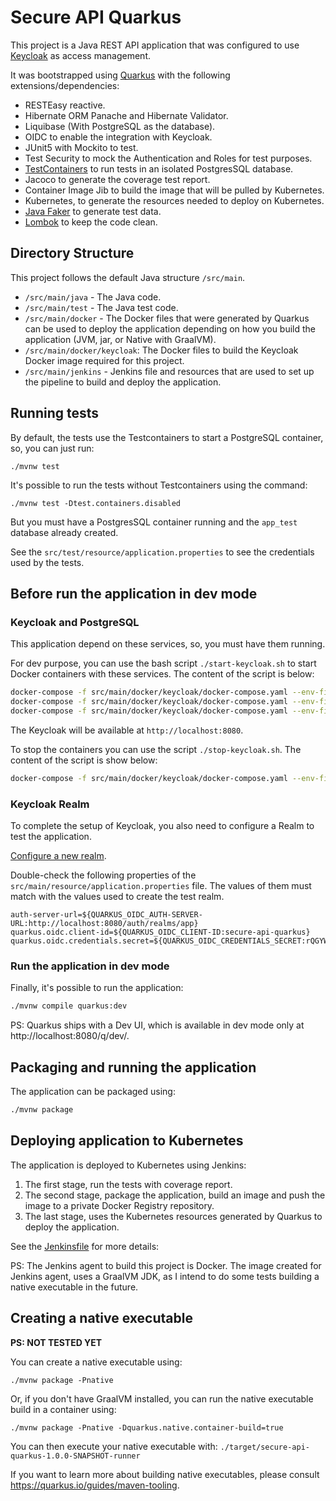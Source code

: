 # Secure API Quarkus

This project is a Java REST API application that was configured to use [Keycloak](https://www.keycloak.org) as access management.

It was bootstrapped using [Quarkus](https://quarkus.io/) with the following extensions/dependencies:
- RESTEasy reactive.
- Hibernate ORM Panache and Hibernate Validator.
- Liquibase (With PostgreSQL as the database).
- OIDC to enable the integration with Keycloak.
- JUnit5 with Mockito to test.
- Test Security to mock the Authentication and Roles for test purposes.
- [TestContainers](https://www.testcontainers.org/) to run tests in an isolated PostgresSQL database.
- Jacoco to generate the coverage test report.
- Container Image Jib to build the image that will be pulled by Kubernetes.
- Kubernetes, to generate the resources needed to deploy on Kubernetes.
- [Java Faker](http://github.com/DiUS/java-faker) to generate test data.
- [Lombok](https://projectlombok.org/) to keep the code clean.

## Directory Structure

This project follows the default Java structure `/src/main`.

- `/src/main/java` - The Java code.
- `/src/main/test` - The Java test code.
- `/src/main/docker` - The Docker files that were generated by Quarkus can be used to deploy the application depending on how you build the application (JVM, jar, or Native with GraalVM).
- `/src/main/docker/keycloak`: The Docker files to build the Keycloak Docker image required for this project.
- `/src/main/jenkins` - Jenkins file and resources that are used to set up the pipeline to build and deploy the application.

## Running tests

By default, the tests use the Testcontainers to start a PostgreSQL container, so, you can just run:

`./mvnw test`

It's possible to run the tests without Testcontainers using the command:

`./mvnw test -Dtest.containers.disabled`

But you must have a PostgresSQL container running and the `app_test` database already created. 

See the `src/test/resource/application.properties` to see the credentials used by the tests.

## Before run the application in dev mode

### Keycloak and PostgreSQL  

This application depend on these services, so, you must have them running.

For dev purpose, you can use the bash script `./start-keycloak.sh` to start Docker containers with these services. 
The content of the script is below:
```bash
docker-compose -f src/main/docker/keycloak/docker-compose.yaml --env-file=src/main/docker/keycloak/.env build
docker-compose -f src/main/docker/keycloak/docker-compose.yaml --env-file=src/main/docker/keycloak/.env up -d
docker-compose -f src/main/docker/keycloak/docker-compose.yaml --env-file=src/main/docker/keycloak/.env logs -f
```

The Keycloak will be available at `http://localhost:8080`.

To stop the containers you can use the script `./stop-keycloak.sh`. The content of the script is show below:
```bash
docker-compose -f src/main/docker/keycloak/docker-compose.yaml --env-file=src/main/docker/keycloak/.env down
```

### Keycloak Realm

To complete the setup of Keycloak, you also need to configure a Realm to test the application.

[Configure a new realm](./docs/create-new-realm-keycloak-18.pdf).

Double-check the following properties of the `src/main/resource/application.properties` file. 
The values of them must match with the values used to create the test realm.

```
auth-server-url=${QUARKUS_OIDC_AUTH-SERVER-URL:http://localhost:8080/auth/realms/app}
quarkus.oidc.client-id=${QUARKUS_OIDC_CLIENT-ID:secure-api-quarkus}
quarkus.oidc.credentials.secret=${QUARKUS_OIDC_CREDENTIALS_SECRET:rQGYWLVWPNd8brFCqUfodNHv1SUfZ6We}
```

### Run the application in dev mode

Finally, it's possible to run the application:
```bash
./mvnw compile quarkus:dev
```

PS: Quarkus ships with a Dev UI, which is available in dev mode only at http://localhost:8080/q/dev/.

## Packaging and running the application

The application can be packaged using:
```bash
./mvnw package
```

## Deploying application to Kubernetes

The application is deployed to Kubernetes using Jenkins:

1. The first stage, run the tests with coverage report.
2. The second stage, package the application, build an image and push the image to a private Docker Registry repository.
3. The last stage, uses the Kubernetes resources generated by Quarkus to deploy the application.

See the [Jenkinsfile](./src/main/jenkins/Jenkinsfile) for more details:

PS: The Jenkins agent to build this project is Docker. The image created for Jenkins agent, uses a GraalVM JDK, 
as I intend to do some tests building a native executable in the future.

## Creating a native executable

**PS: NOT TESTED YET**

You can create a native executable using: 
```shell script
./mvnw package -Pnative
```

Or, if you don't have GraalVM installed, you can run the native executable build in a container using: 
```shell script
./mvnw package -Pnative -Dquarkus.native.container-build=true
```

You can then execute your native executable with: `./target/secure-api-quarkus-1.0.0-SNAPSHOT-runner`

If you want to learn more about building native executables, please consult https://quarkus.io/guides/maven-tooling.
